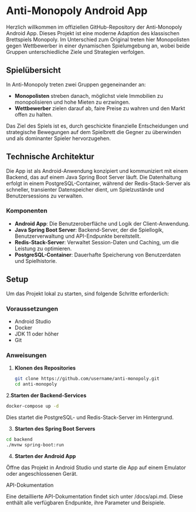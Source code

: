 # Anti-Monopoly Android App

Herzlich willkommen im offiziellen GitHub-Repository der Anti-Monopoly Android App. Dieses Projekt ist eine moderne Adaption des klassischen Brettspiels Monopoly.
Im Unterschied zum Original treten hier Monopolisten gegen Wettbewerber in einer dynamischen Spielumgebung an, wobei beide Gruppen unterschiedliche Ziele und Strategien verfolgen.

## Spielübersicht

In Anti-Monopoly treten zwei Gruppen gegeneinander an:

- **Monopolisten** streben danach, möglichst viele Immobilien zu monopolisieren und hohe Mieten zu erzwingen.
- **Wettbewerber** zielen darauf ab, faire Preise zu wahren und den Markt offen zu halten.

Das Ziel des Spiels ist es, durch geschickte finanzielle Entscheidungen und strategische Bewegungen auf dem Spielbrett die Gegner zu überwinden und als dominanter Spieler hervorzugehen.

## Technische Architektur

Die App ist als Android-Anwendung konzipiert und kommuniziert mit einem Backend, das auf einem Java Spring Boot Server läuft. Die Datenhaltung erfolgt in einem PostgreSQL-Container, während der Redis-Stack-Server als schneller, transienter Datenspeicher dient, um Spielzustände und Benutzersessions zu verwalten.

### Komponenten

- **Android App**: Die Benutzeroberfläche und Logik der Client-Anwendung.
- **Java Spring Boot Server**: Backend-Server, der die Spiellogik, Benutzerverwaltung und API-Endpunkte bereitstellt.
- **Redis-Stack-Server**: Verwaltet Session-Daten und Caching, um die Leistung zu optimieren.
- **PostgreSQL-Container**: Dauerhafte Speicherung von Benutzerdaten und Spielhistorie.

## Setup

Um das Projekt lokal zu starten, sind folgende Schritte erforderlich:

### Voraussetzungen

- Android Studio
- Docker
- JDK 11 oder höher
- Git

### Anweisungen

1. **Klonen des Repositories**

   ```bash
   git clone https://github.com/username/anti-monopoly.git
   cd anti-monopoly
   ```

2.**Starten der Backend-Services**

  ```bash
  docker-compose up -d
  ```


Dies startet die PostgreSQL- und Redis-Stack-Server im Hintergrund.

3. **Starten des Spring Boot Servers**

  ```bash
  cd backend
  ./mvnw spring-boot:run
  ```

4. **Starten der Android App**

  Öffne das Projekt in Android Studio und starte die App auf einem Emulator oder angeschlossenen Gerät.

API-Dokumentation

Eine detaillierte API-Dokumentation findet sich unter /docs/api.md. Diese enthält alle verfügbaren Endpunkte, ihre Parameter und Beispiele.
